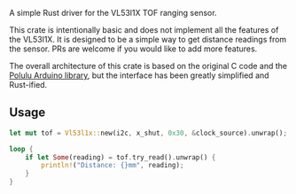 A simple Rust driver for the VL53l1X TOF ranging sensor.

This crate is intentionally basic and does not implement all the features of the VL53l1X. It is designed to be a simple way to get distance readings from the sensor. PRs are welcome if you would like to add more features.

The overall architecture of this crate is based on the original C code and the [Polulu Arduino library](https://github.com/pololu/vl53l1x-arduino), but the interface has been greatly simplified and Rust-ified.

## Usage

```rust
let mut tof = Vl53l1x::new(i2c, x_shut, 0x30, &clock_source).unwrap();

loop {
    if let Some(reading) = tof.try_read().unwrap() {
        println!("Distance: {}mm", reading);
    }
}
```
